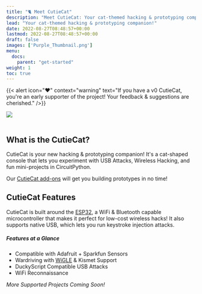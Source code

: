 ```yaml
---
title: "🐈 Meet CutieCat"
description: "Meet CutieCat: Your cat-themed hacking & prototyping companion!"
lead: "Your cat-themed hacking & prototyping companion!"
date: 2022-08-27T08:48:57+00:00
lastmod: 2022-08-27T08:48:57+00:00
draft: false
images: ['Purple_Thumbnail.png']
menu:
  docs:
    parent: "get-started"
weight: 1
toc: true
---
```

{{< alert icon="❤️" context="warning" text="If you have a v0 CutieCat, you're an early supporter of the project!  Your feedback & suggestions are cherished." />}}

![](/images/wardriver/devkitty-wardriver-computer.JPG)
<br/><br/>

## What is the CutieCat?
CutieCat is your new hacking & prototyping companion!  It's a cat-shaped console that lets you experiment with USB Attacks, Wireless Hacking, and fun mini-projects in CircuitPython.  

Our [CutieCat add-ons]() will get you building prototypes in no time!

## CutieCat Features
CutieCat is built around the [ESP32](), a WiFi & Bluetooth capable microcontroller that makes it perfect for low-cost wireless hacks!  It also supports native USB, which lets you run keystroke injection attacks.

##### Features at a Glance
- Compatible with Adafruit + Sparkfun Sensors
- Wardriving with [WiGLE]() & Kismet Support
- DuckyScript Compatible USB Attacks
- WiFi Reconnaissance

*More Supported Projects Coming Soon!*